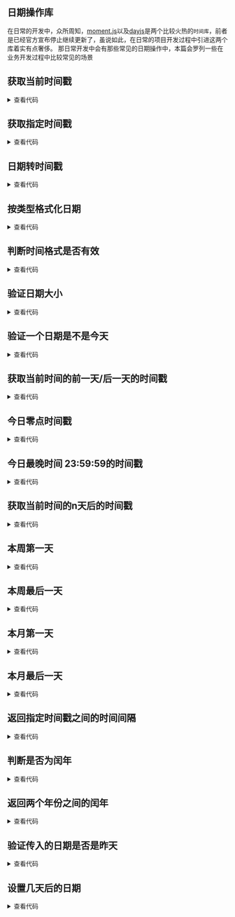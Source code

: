 ## 日期操作库

在日常的开发中，众所周知，[moment.js](https://github.com/moment/moment)以及[dayjs](https://github.com/iamkun/dayjs)是两个比较火热的`时间库`，前者是已经官方宣布停止继续更新了，虽说如此，在日常的项目开发过程中引进这两个库着实有点奢侈。
那日常开发中会有那些常见的日期操作中，本篇会罗列一些在业务开发过程中比较常见的场景

## 获取当前时间戳
<details>
  <summary>查看代码</summary>

  ```javascript
  var timestamp = Date.parse(new  Date()); //精确到秒
  var timestamp = (new Date()).valueOf();  //精确到毫秒
  var timestamp = new Date().getTime(); //精确到毫秒
  var timestamp = +new Date();
  var timestamp = Date.now();
  ```
</details>


## 获取指定时间戳
<details>
  <summary>查看代码</summary>

  ```javascript
  var timestamp = (new Date(" 2020/11/11 11:11:11")).getTime();
  var timestamp = (new Date(" 2020-11-11 11:11:11")).getTime();
  ```
</details>


## 日期转时间戳
<details>
  <summary>查看代码</summary>

  ```javascript
  /**
   * @param {String} time - 日期字符串，如'2018-8-8','2018,8,8','2018/8/8'
   * @returns {Number} 返回值为时间毫秒值
   */
  function timeToTimestamp (time) {
      let date = new Date(time);
      let timestamp = date.getTime();
      return timestamp;
  }
  ```
</details>


## 按类型格式化日期
<details>
  <summary>查看代码</summary>

  ```javascript
  /**
   * @param {*} date 具体日期变量
   * @param {string} dateType 需要返回类型
   * @return {string} dateText 返回为指定格式的日期字符串
   */
  function getFormatDate(date, dateType) {
      let dateObj = new Date(date);
      let month = dateObj.getMonth() + 1;
      let strDate = dateObj.getDate();
      let hours = dateObj.getHours();
      let minutes = dateObj.getMinutes();
      let seconds = dateObj.getSeconds();
      if (month >= 1 && month <= 9) {
          month = "0" + month;
      }
      if (strDate >= 0 && strDate <= 9) {
          strDate = "0" + strDate;

      }
      if (hours >= 0 && hours <= 9) {
          hours = "0" + hours
      }
      if (minutes >= 0 && minutes <= 9) {
          minutes = "0" + minutes
      }
      if (seconds >= 0 && seconds <= 9) {
          seconds = "0" + seconds
      }

      let dateText = dateObj.getFullYear() + '年' + (dateObj.getMonth() + 1) + '月' + dateObj.getDate() + '日';
      if (dateType == "yyyy-mm-dd") {
          dateText = dateObj.getFullYear() + '-' + (dateObj.getMonth() + 1) + '-' + dateObj.getDate();
      }
      if (dateType == "yyyy.mm.dd") {
          dateText = dateObj.getFullYear() + '.' + (dateObj.getMonth() + 1) + '.' + dateObj.getDate();
      }
      if (dateType == "yyyy-mm-dd MM:mm:ss") {
          dateText = dateObj.getFullYear() + '-' + month + '-' + strDate + ' ' + hours + ":" + minutes + ":" + seconds;
      }
      if (dateType == "mm-dd MM:mm:ss") {
          dateText = month + '-' + strDate + ' ' + hours + ":" + minutes + ":" + seconds;
      }
      if (dateType == "yyyy年mm月dd日 MM:mm:ss") {
          dateText = dateObj.getFullYear() + '年' + month + '月' + strDate + '日' + ' ' + hours + ":" + minutes + ":" + seconds;
      }
      return dateText;
  }
  ```
</details>


## 判断时间格式是否有效
<details>
  <summary>查看代码</summary>

  ```javascript
  /**
  * 短时间，如 (10:24:06)
  * @param  {string} str 需要验证的短时间
  * @return {boolean} 返回布尔值
  */
  function isTime(str) {
      var a = str.match(/^(\d{1,2})(:)?(\d{1,2})\2(\d{1,2})$/);
      if (a == null) { return false; }
      if (a[1] >= 24 || a[3] >= 60 || a[4] >= 60) {
          return false
      }
      return true;
  }

  /**
  * 短日期，形如 (2019-10-24)
  * @param  {string} str 需要验证的短时间
  * @return {boolean} 返回布尔值
  */
  function strDateTime(str){
      var result = str.match(/^(\d{1,4})(-|\/)(\d{1,2})\2(\d{1,2})$/);
      if (result == null) return false;
      var d = new Date(result[1], result[3] - 1, result[4]);
      return (d.getFullYear() == result[1] && d.getMonth() + 1 == result[3] && d.getDate() == result[4]);
  }

  /**
  * 长日期时间，形如 (2019-10-24 10:24:06)
  * @param  {string} str 需要验证的短时间
  * @return {boolean} 返回布尔值
  */
  function strDateTime(str){
      var result = str.match(/^(\d{4})(-|\/)(\d{1,2})\2(\d{1,2}) (\d{1,2}):(\d{1,2}):(\d{1,2})$/);
      if (result == null) return false;
      var d = new Date(result[1], result[3] - 1, result[4], result[5], result[6], result[7]);
      return (d.getFullYear() == result[1] && (d.getMonth() + 1) == result[3] && d.getDate() == result[4] && d.getHours() == result[5] && d.getMinutes() == result[6] && d.getSeconds() == result[7]);
  }
  ```
</details>


## 验证日期大小
<details>
  <summary>查看代码</summary>

  ```javascript
  /**
  * 例："2019-10-24" 和 "2019-10-25"
  * @param  {string} d1需要验证的日期1
  * @param  {string} d2需要验证的日期2
  * @return {boolean} 返回布尔值
  */
  function compareDate(d1, d2) {
      return ((new Date(d1.replace(/-/g, "\/"))) < (new Date(d2.replace(/-/g, "\/"))));
  }
  ```
</details>


## 验证一个日期是不是今天
<details>
  <summary>查看代码</summary>

  ```javascript
  /**
  * @param  {string} val 需要验证的日期
  * @return {boolean} 返回布尔值
  */
  function isToday(val){
      return new Date().toLocaleDateString() == new Date(val).toLocaleDateString();
  }
  ```
</details>


## 获取当前时间的前一天/后一天的时间戳
<details>
  <summary>查看代码</summary>

  ```javascript
  var timestamp = +new Date() - 24*60*60*1000;
  var timestamp = +new Date() + 24*60*60*1000;
  ```
</details>


## 今日零点时间戳
<details>
  <summary>查看代码</summary>

  ```javascript
  var timestamp = new Date(new Date().toLocaleDateString()).getTime();
  ```
</details>


## 今日最晚时间 23:59:59的时间戳
<details>
  <summary>查看代码</summary>

  ```javascript
  let timestamp = new Date(new Date().toLocaleDateString()).getTime()+24*60*60*1000-1;
  ```
</details>


## 获取当前时间的n天后的时间戳
<details>
  <summary>查看代码</summary>

  ```javascript
  /**
   * @param {number} n 天数
   * @returns {Number} 返回值为时间毫秒值
   */
  function toNextTimes(n){
      let timestamp = +new Date() + n * 86400000;
      return timestamp;
  }
  ```
</details>


## 本周第一天
<details>
  <summary>查看代码</summary>

  ```javascript
  /***
   *  @return {*} WeekFirstDay 返回本周第一天的时间
   */
  function showWeekFirstDay(){
      let Nowdate=new Date();
      let WeekFirstDay=new Date(Nowdate-(Nowdate.getDay()-1)*86400000);
      return WeekFirstDay;
  }
  ```
</details>


## 本周最后一天
<details>
  <summary>查看代码</summary>

  ```javascript
  /***
   *  @return {*} WeekLastDay 返回本周最后一天的时间
   */
  function showWeekLastDay(){
      let Nowdate=new Date();
      let WeekFirstDay=new Date(Nowdate-(Nowdate.getDay()-1)*86400000);
      let WeekLastDay=new Date((WeekFirstDay/1000+6*86400)*1000);
      return WeekLastDay;
  }
  ```
</details>


## 本月第一天
<details>
  <summary>查看代码</summary>

  ```javascript
  /***
   *  @return {*} MonthFirstDay 返回本月第一天的时间
   */
  function showMonthFirstDay(){
      let Nowdate=new Date();
      let MonthFirstDay=new Date(Nowdate.getFullYear(),Nowdate.getMonth());
      return MonthFirstDay;
  }
  ```
</details>


## 本月最后一天
<details>
  <summary>查看代码</summary>

  ```javascript
  /***
   *  @return {*} MonthLastDay 返回本月最后一天的时间
   */
  function showMonthLastDay(){
      let Nowdate=new Date();
      let MonthNextFirstDay=new Date(Nowdate.getFullYear(),Nowdate.getMonth()+1);
      let MonthLastDay=new Date(MonthNextFirstDay-86400000);
      return MonthLastDay;
  }
  ```
</details>


## 返回指定时间戳之间的时间间隔
<details>
  <summary>查看代码</summary>

  ```javascript
  /**
   *  @param {*} startTime 开始时间的时间戳
   *  @param {*} endTime 结束时间的时间戳
   *  @return {string} str 返回时间字符串
   */
  function getTimeInterval(startTime, endTime) {
      let runTime = parseInt((endTime - startTime) / 1000);
      let year = Math.floor(runTime / 86400 / 365);
      runTime = runTime % (86400 * 365);
      let month = Math.floor(runTime / 86400 / 30);
      runTime = runTime % (86400 * 30);
      let day = Math.floor(runTime / 86400);
      runTime = runTime % 86400;
      let hour = Math.floor(runTime / 3600);
      runTime = runTime % 3600;
      let minute = Math.floor(runTime / 60);
      runTime = runTime % 60;
      let second = runTime;
      let str = '';
      if (year > 0) {
          str = year + '年';
      }
      if (year <= 0 && month > 0) {
          str = month + '月';
      }
      if (year <= 0 && month <= 0 && day > 0) {
          str = day + '天';
      }
      if (year <= 0 && month <= 0 && day <= 0 && hour > 0) {
          str = hour + '小时';
      }
      if (year <= 0 && month <= 0 && day <= 0 && hour <= 0 && minute > 0) {
          str = minute + '分钟';
      }
      if (year <= 0 && month <= 0 && day <= 0 && hour <= 0 && minute <= 0 && second > 0) {
          str += second + '秒';
      }
      str += '前';
      return str;
  }
  ```
</details>


## 判断是否为闰年
<details>
  <summary>查看代码</summary>

  ```javascript
  /**
  * @param  {number} year 要判断的年份
  * @return {boolean} 返回布尔值
  */
  function leapYear(year) {
      return !(year % (year % 100 ? 4 : 400));
  }
  ```
</details>


## 返回两个年份之间的闰年
<details>
  <summary>查看代码</summary>

  ```javascript
  /**
  * @param  {number} start 开始年份
  * @param  {number} end 结束年份
  * @return {array}  arr 返回符合闰年的数组
  */
  function leapYears(start, end) {
      let arr = [];
      for (var i=start; i<end; i++) {
          if ( leapYear(i) ) {
              arr.push(i)
          }
      }
      return arr
  }
  ```
</details>


## 验证传入的日期是否是昨天
<details>
  <summary>查看代码</summary>

  ```javascript
  /**
  * @param  {string} val 需要验证的日期
  * @return {boolean} 返回布尔值
  */
  function isYesterday(val) {
      var today = new Date();
      var yesterday = new Date(now - 1000 * 60 * 60 * 24);
      var test = new Date(val);
      if (yesterday.getYear() === test.getYear() && yesterday.getMonth() === test.getMonth() && yesterday.getDate() === test.getDate()) {
          return true;
      } else {
          return false;
      }
  }
  ```
</details>


## 设置几天后的日期
<details>
  <summary>查看代码</summary>

  ```javascript
  /**
  * @param  {string} date 起始日期
  * @param  {number} day 向后的天数
  * @return {string} 返回想要得到的日期
  */
  function convertDate (date, day) {
    let tempDate = new Date(date);
    tempDate.setDate(tempDate.getDate()+day);
    let Y = tempDate.getFullYear();
    let M = tempDate.getMonth()+1 < 10 ? '0'+(tempDate.getMonth()+1) : tempDate.getMonth()+1;
    let D = tempDate.getDate() < 10 ? '0'+(tempDate.getDate()) : tempDate.getDate();
    let result = Y + "-" + M + "-" + D
    return result;
  }
  ```
</details>